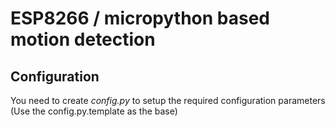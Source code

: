 # ESP8266 / micropython based motion detection

## Configuration

You need to create _config.py_ to setup the required configuration parameters
(Use the config.py.template as the base)
